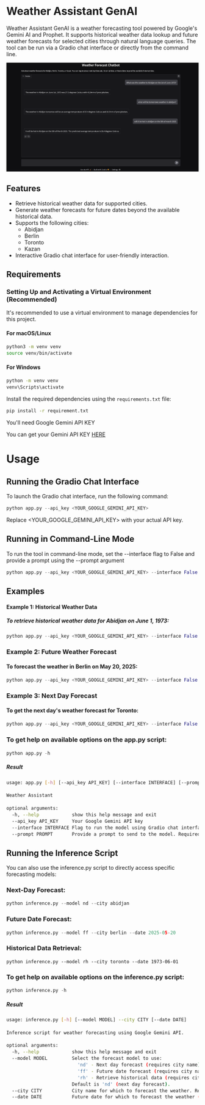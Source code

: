 # Weather Assistant GenAI

Weather Assistant GenAI is a weather forecasting tool powered by Google's Gemini AI and Prophet. It supports historical weather data lookup and future weather forecasts for selected cities through natural language queries. The tool can be run via a Gradio chat interface or directly from the command line.

![Gradio Chat Interface](images/gradio_interface.png)

## Features

- Retrieve historical weather data for supported cities.
- Generate weather forecasts for future dates beyond the available historical data.
- Supports the following cities:
  - Abidjan
  - Berlin
  - Toronto
  - Kazan
- Interactive Gradio chat interface for user-friendly interaction.

## Requirements

### Setting Up and Activating a Virtual Environment (Recommended)

It's recommended to use a virtual environment to manage dependencies for this project.

#### For macOS/Linux

```bash
python3 -m venv venv
source venv/bin/activate
```

#### For Windows

```bash
python -m venv venv
venv\Scripts\activate
```

Install the required dependencies using the `requirements.txt` file:

```bash
pip install -r requirement.txt
```

You'll need Google Gemini API KEY

You can get your Gemini API KEY [HERE](https://aistudio.google.com/app/apikey)

# Usage
## Running the Gradio Chat Interface
To launch the Gradio chat interface, run the following command:

```python
python app.py --api_key <YOUR_GOOGLE_GEMINI_API_KEY>
```

Replace <YOUR_GOOGLE_GEMINI_API_KEY> with your actual API key.

## Running in Command-Line Mode
To run the tool in command-line mode, set the --interface flag to False and provide a prompt using the --prompt argument

```python
python app.py --api_key <YOUR_GOOGLE_GEMINI_API_KEY> --interface False --prompt "What will the temperature in Abidjan look like on the 20th of May 2025?"
```

## Examples
#### Example 1: Historical Weather Data
##### To retrieve historical weather data for Abidjan on June 1, 1973:
```python
python app.py --api_key <YOUR_GOOGLE_GEMINI_API_KEY> --interface False --prompt "What was the weather in Abidjan on the 1st of June 1973?"
```

### Example 2: Future Weather Forecast
#### To forecast the weather in Berlin on May 20, 2025:
```python
python app.py --api_key <YOUR_GOOGLE_GEMINI_API_KEY> --interface False --prompt "What will the temperature in Berlin look like on the 20th of May 2025?"
```

### Example 3: Next Day Forecast
#### To get the next day's weather forecast for Toronto:
```python
python app.py --api_key <YOUR_GOOGLE_GEMINI_API_KEY> --interface False --prompt "How much precipitation is expected in Toronto tomorrow?"
```

### To get help on available options on the app.py script:
```python
python app.py -h
```
##### Result
```bash
usage: app.py [-h] [--api_key API_KEY] [--interface INTERFACE] [--prompt PROMPT]

Weather Assistant

optional arguments:
  -h, --help            show this help message and exit
  --api_key API_KEY     Your Google Gemini API key
  --interface INTERFACE Flag to run the model using Gradio chat interface. Default is True.
  --prompt PROMPT       Provide a prompt to send to the model. Required when --interface is set to False.
```

## Running the Inference Script
You can also use the inference.py script to directly access specific forecasting models:

### Next-Day Forecast:
```python
python inference.py --model nd --city abidjan
```

### Future Date Forecast:
```python
python inference.py --model ff --city berlin --date 2025-05-20
```
### Historical Data Retrieval:
```
python inference.py --model rh --city toronto --date 1973-06-01
```

### To get help on available options on the inference.py script:
```python
python inference.py -h
```
##### Result
```bash
usage: inference.py [-h] [--model MODEL] --city CITY [--date DATE]

Inference script for weather forecasting using Google Gemini API.

optional arguments:
  -h, --help            show this help message and exit
  --model MODEL         Select the forecast model to use:
                          'nd' - Next day forecast (requires city name)
                          'ff' - Future date forecast (requires city name and date)
                          'rh' - Retrieve historical data (requires city name and date)
                        Default is 'nd' (next day forecast).
  --city CITY           City name for which to forecast the weather. Required for all models. NB: Supported cities are: kazan, abidjan, toronto, berlin
  --date DATE           Future date for which to forecast the weather (format: YYYY-MM-DD). Required for 'ff' and 'rh' models.
```